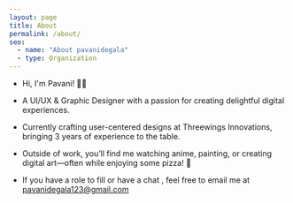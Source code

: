 ```yaml
---
layout: page
title: About  
permalink: /about/
seo:
  - name: "About pavanidegala"
  - type: Organization
---
```


*  Hi, I'm Pavani! 👋🏼
   
*  A UI/UX & Graphic Designer with a passion for creating delightful digital experiences.

*  Currently crafting user-centered designs at Threewings Innovations, bringing 3 years of experience to the table.

*  Outside of work, you’ll find me watching anime, painting, or creating digital art—often while enjoying some pizza! 🍕

*  If you have a role to fill or have a chat , feel free to email me at pavanidegala123@gmail.com
  